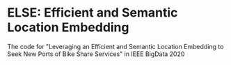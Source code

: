 # ELSE: Efficient and Semantic Location Embedding
The code for "Leveraging an Efficient and Semantic Location Embedding to Seek New Ports of Bike Share Services" in IEEE BigData 2020

